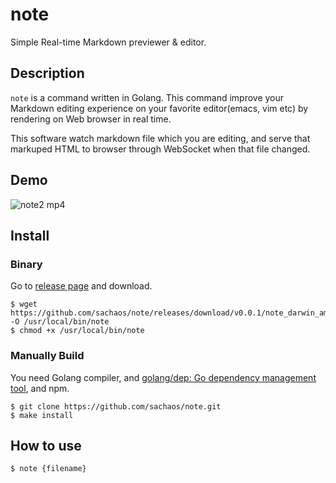 note
===

Simple Real-time Markdown previewer & editor.

## Description

`note` is a command written in Golang.
This command improve your Markdown editing experience on your favorite editor(emacs, vim etc) by rendering on Web browser in real time.

This software watch markdown file which you are editing, and serve that markuped HTML to browser through WebSocket when that file changed.

## Demo

![note2 mp4](https://user-images.githubusercontent.com/6121271/43771050-f421ce64-9a78-11e8-9457-256234365032.gif)

## Install

### Binary

Go to [release page](https://github.com/sachaos/note/releases) and download.

```shell
$ wget https://github.com/sachaos/note/releases/download/v0.0.1/note_darwin_amd64 -O /usr/local/bin/note
$ chmod +x /usr/local/bin/note
```

### Manually Build

You need Golang compiler, and [golang/dep: Go dependency management tool](https://github.com/golang/dep), and npm.

```shell
$ git clone https://github.com/sachaos/note.git
$ make install
```

## How to use

```shell
$ note {filename}
```
